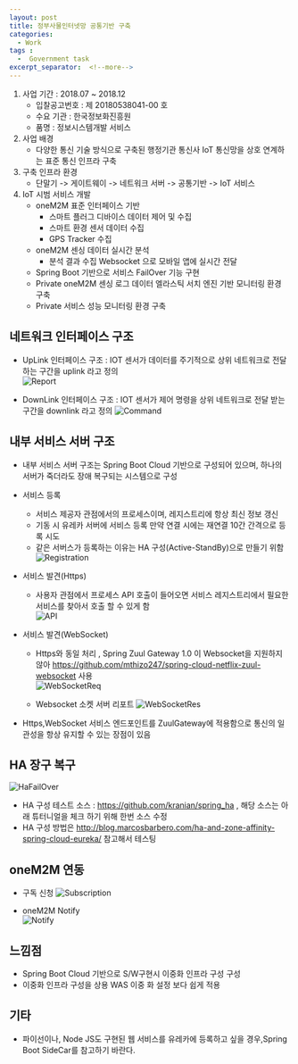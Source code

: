 ```yaml
---
layout: post
title: 정부사물인터넷망 공통기반 구축
categories:
  - Work
tags :   
  -  Government task     
excerpt_separator:  <!--more--> 
---
```

 1. 사업 기간 : 2018.07 ~ 2018.12
    * 입찰공고번호 : 제 20180538041-00 호
    * 수요 기관 : 한국정보화진흥원
    * 품명 : 정보시스템개발 서비스 
 2. 사업 배경 
    * 다양한 통신 기술 방식으로 구축된 행정기관 통신사 IoT 통신망을 상호 연계하는 표준 통신 인프라 구축 
 3. 구축 인프라 환경  
    * 단말기 -> 게이트웨이 -> 네트워크 서버 -> 공통기반 -> IoT 서비스        
 4. IoT 시범 서비스 개발 
    *  oneM2M 표준 인터페이스 기반 
       - 스마트 플러그 디바이스 데이터 제어 및 수집 
       - 스마트 환경 센서 데이터 수집 
       - GPS Tracker 수집
    * oneM2M 센싱 데이터 실시간 분석 
       - 분석 결과 수집 Websocket 으로 모바일 앱에 실시간 전달               
    * Spring Boot 기반으로 서비스 FailOver 기능 구현
    * Private oneM2M 센싱 로그 데이터 엘라스틱 서치 엔진 기반 모니터링 환경 구축
    * Private 서비스 성능 모니터링 환경 구축

## 네트워크 인터페이스 구조
 - UpLink 인터페이스 구조 : IOT 센서가 데이터를 주기적으로 상위 네트워크로 전달하는 구간을 uplink 라고 정의  
![Report](/assets/giot/0.Report.png)
   
 - DownLink 인터페이스 구조 : IOT 센서가 제어 명령을 상위 네트워크로 전달 받는 구간을 downlink 라고 정의
![Command](/assets/giot/0.CommandFlow.png)
  
## 내부 서비스  서버 구조 
 - 내부 서비스 서버 구조는 Spring Boot Cloud 기반으로 구성되어 있으며, 하나의 서버가 죽더라도 장애 복구되는 시스템으로 구성 
 - 서비스 등록
   - 서비스 제공자 관점에서의 프로세스이며, 레지스트리에 항상 최신 정보 갱신  
   - 기동 시 유레카 서버에 서비스 등록 만약 연결 시에는 재연결 10간 간격으로 등록 시도 
   - 같은 서버스가 등록하는 이유는 HA 구성(Active-StandBy)으로 만들기 위함  
![Registration](/assets/giot/1.Reg.png)

 - 서비스 발견(Https)  
   - 사용자 관점에서 프로세스 API 호출이 들어오면 서비스 레지스트리에서 필요한 서비스를 찾아서 호출 할 수 있게 함    
![API](/assets/giot/0.APICall.png)
  
 - 서비스 발견(WebSocket)
   - Https와 동일 처리 , Spring Zuul Gateway 1.0 이 Websocket을 지원하지 않아 https://github.com/mthizo247/spring-cloud-netflix-zuul-websocket 사용    
![WebSocketReq](/assets/giot/2.WebsocketConnet.png)
 
   - Websocket 소켓 서버 리포트 
![WebSocketRes](/assets/giot/2.WebSocketRes.png)

 - Https,WebSocket 서비스 엔드포인트를 ZuulGateway에 적용함으로 통신의 일관성을 항상 유지할 수 있는 장점이 있음
   
## HA 장구 복구 
![HaFailOver](/assets/giot/4.HAFailOver.png)
 
 - HA 구성 테스트 소스 : https://github.com/kranian/spring_ha , 해당 소스는 아래 튜터니얼을 체크 하기 위해 한번 소스 수정  
 - HA 구성 방법은 http://blog.marcosbarbero.com/ha-and-zone-affinity-spring-cloud-eureka/ 참고해서 테스팅 
  
## oneM2M 연동 
 - 구독 신청 
![Subscription](/assets/giot/3.Subs.png)

 - oneM2M Notify  
![Notify](/assets/giot/3.Notify.png)


## 느낌점 
 - Spring Boot Cloud 기반으로 S/W구현시 이중화 인프라 구성 구성
 - 이중화 인프라 구성을 상용 WAS 이중 화 설정 보다 쉽게 적용 
## 기타   
 - 파이선이나, Node JS도 구현된 웹 서비스를 유레카에 등록하고 싶을 경우,Spring Boot SideCar를 참고하기 바란다. 
    
   
   

